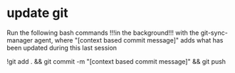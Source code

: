 # update git
Run the following bash commands !!!in the background!!! with the git-sync-manager agent, where "[context based commit message]" adds what has been updated during this last session

!git add . && git commit -m "[context based commit message]" && git push